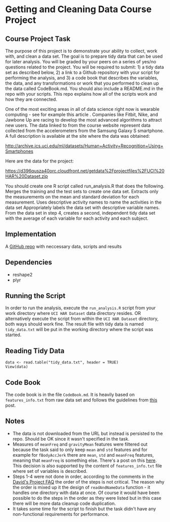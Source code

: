 # Getting and Cleaning Data Course Project

## Course Project Task

The purpose of this project is to demonstrate your ability to collect, work with, and clean a data set. The goal is to prepare tidy data that can be used for later analysis. You will be graded by your peers on a series of yes/no questions related to the project. You will be required to submit: 1) a tidy data set as described below, 2) a link to a Github repository with your script for performing the analysis, and 3) a code book that describes the variables, the data, and any transformations or work that you performed to clean up the data called CodeBook.md. You should also include a README.md in the repo with your scripts. This repo explains how all of the scripts work and how they are connected. 

One of the most exciting areas in all of data science right now is wearable computing - see for example this article . Companies like Fitbit, Nike, and Jawbone Up are racing to develop the most advanced algorithms to attract new users. The data linked to from the course website represent data collected from the accelerometers from the Samsung Galaxy S smartphone. A full description is available at the site where the data was obtained: 

http://archive.ics.uci.edu/ml/datasets/Human+Activity+Recognition+Using+Smartphones 

Here are the data for the project: 

https://d396qusza40orc.cloudfront.net/getdata%2Fprojectfiles%2FUCI%20HAR%20Dataset.zip 

 You should create one R script called run_analysis.R that does the following. 
Merges the training and the test sets to create one data set.
Extracts only the measurements on the mean and standard deviation for each measurement. 
Uses descriptive activity names to name the activities in the data set
Appropriately labels the data set with descriptive variable names. 
From the data set in step 4, creates a second, independent tidy data set with the average of each variable for each activity and each subject.

## Implementation

A [GitHub repo](https://github.com/melentye/getdata-009-course-project) with neccessary data, scripts and results

## Dependencies

* reshape2
* plyr

## Running the Script

In order to run the analysis, execute the `run_analysis.R` script from your work directory where `UCI HAR Dataset` data directory resides. OR alternatively execute the script from within the `UCI HAR Dataset` directory, both ways should work fine.
The result file with tidy data is named `tidy_data.txt` will be put in the working directory where the script was started.

## Reading Tidy Data

```
data <- read.table("tidy_data.txt", header = TRUE)
View(data)
```

## Code Book

The code book is in the file `CodeBook.md`. It is heavily based on `features_info.txt` from raw data set and follows the guidelines from [this](https://class.coursera.org/getdata-009/forum/thread?thread_id=89) post.

## Notes

* The data is not downloaded from the URL but instead is persisted to the repo. Should be OK since it wasn't specified in the task.
* Measures of `meanFreq` and `gravityMean` features were filtered out because the task said to only keep `mean` and `std` features and for example for `fBodyAccJerk` there are `mean`, `std` and `meanFreq` features, meaning that `meanFreq` is something else. There's a post on this [here](https://class.coursera.org/getdata-009/forum/thread?thread_id=158). This decision is also supported by the content of `features_info.txt` file where set of variables is described.
* Steps 1-4 were not done in order, according to the comments in the [David's Project FAQ](https://class.coursera.org/getdata-009/forum/thread?thread_id=58) the order of the steps is not critical. The reason why the order is mixed up it the design of `readAndNameData` function - it handles one directory with data at once. Of course it would have been possible to do the steps in the order as they were listed but in this case there will be more data cleanup code duplication.
* It takes some time for the script to finish but the task didn't have any non-functional requirements for performance.